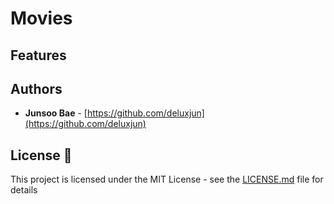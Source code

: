# Movies


## Features


## Authors

- **Junsoo Bae** - [https://github.com/deluxjun](https://github.com/deluxjun)

## License 📄

This project is licensed under the MIT License - see the [LICENSE.md](LICENSE.md) file for details
